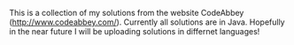 This is a collection of my solutions from the website CodeAbbey (http://www.codeabbey.com/). Currently all solutions are in Java. Hopefully in the near future  I will be uploading solutions in differnet languages!
